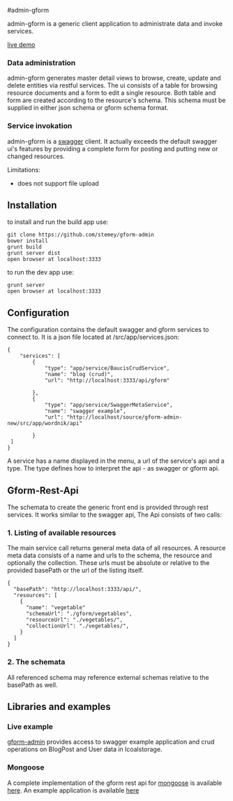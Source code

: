 #admin-gform

admin-gform is a generic client application to administrate data and invoke services.

[live demo](http://www.toobop.net/gform-admin)

### Data administration

admin-gform generates master detail views to browse, create, update and delete entities via restful services.
The ui consists of a table for browsing resource documents and a form to edit a single resource. Both table and
form are created according to the resource's schema. This schema must be supplied in either json schema or gform schema format.



### Service invokation

admin-gform is a [swagger](http://swagger.wordnik.com) client. It actually exceeds the default swagger ui's features by providing a complete form for
posting and putting new or changed resources.

Limitations:

* does not support file upload


## Installation

to install and run the build app use:

    git clone https://github.com/stemey/gform-admin
    bower install
    grunt build
    grunt server dist
    open browser at localhost:3333

to run the dev app use:

    grunt server
    open browser at localhost:3333


## Configuration

The configuration contains the default swagger and gform services to connect to. It is a json file located at /src/app/services.json:


    {
        "services": [
            {
                "type": "app/service/BaucisCrudService",
                "name": "blog (crud)",
                "url": "http://localhost:3333/api/gform"

            },
            {
                "type": "app/service/SwaggerMetaService",
                "name": "swagger example",
                "url": "http://localhost/source/gform-admin-new/src/app/wordnik/api"

            }
     ]
    }


A service has a name displayed in the menu, a url of the service's api and a type. The type defines how to interpret the api - as swagger or gform api.

## Gform-Rest-Api

The schemata to create the generic front end is provided through rest services. It works similar to the swagger api, The Api consists of two calls:

### 1. Listing of available resources

The main service call returns general meta data of all resources. A resource meta data consists of a name and urls to the schema, the resource and optionally the collection.
These urls must be absolute or relative to the provided basePath or the url of the listing itself.


    {
      "basePath": "http://localhost:3333/api/",
      "resources": [
        {
          "name": "vegetable"
          "schemaUrl": "./gform/vegetables",
          "resourceUrl": "./vegetables/",
          "collectionUrl": "./vegetables/",
        }
      ]
    }

### 2. The schemata

All referenced schema may reference external schemas relative to the basePath as well.


## Libraries and examples

### Live example

[gform-admin](http://www.toobop.net/gform-admin) provides access to swagger example application and crud operations on BlogPost and User data in lcoalstorage.

### Mongoose

A complete implementation of the gform rest api for [mongoose](http://www.github.com/Learnboost/mongoose) is available  [here](http://www.github.com/stemey/baucis-gform). An example application
is available [here](http://www.github.com/stemey/mongoose-administration-example)




